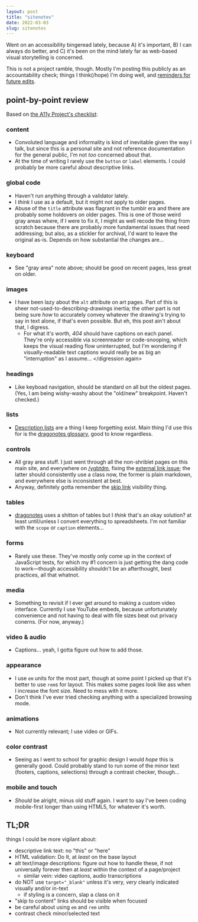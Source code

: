 ```yaml
---
layout: post
title: "sitenotes"
date: 2022-03-03
slug: sitenotes
---
```

Went on an accessibility bingeread lately, because A) it's important, B) I can always do better, and C) it's been on the mind lately far as web-based visual storytelling is concerned.

This is not a project ramble, though. Mostly I'm posting this publicly as an accountability check; things I think(/hope) I'm doing well, and [reminders for future edits]({{site.url}}/blog/sitenotes#tldr).<!--more-->

## point-by-point review
Based on [the A11y Project's checklist](https://www.a11yproject.com/checklist/):

### content
- Convoluted language and informality is kind of inevitable given the way I talk, but since this is a personal site and not reference documentation for the general public, I'm not *too* concerned about that.
- At the time of writing I rarely use the <code>button</code> or <code>label</code> elements. I could probably be more careful about descriptive links.

### global code
- Haven't run anything through a validator lately.
- I *think* I use <code><html lang="en"></code> as a default, but it might not apply to older pages.
- Abuse of the <code>title</code> attribute was flagrant in the tumblr era and there are probably some holdovers on older pages. This is one of those weird gray areas where, if I were to fix it, I might as well recode the thing from scratch because there are probably more fundamental issues that need addressing; but also, as a stickler for archival, I'd want to leave the original as-is. Depends on how substantial the changes are...

### keyboard
- See "gray area" note above; should be good on recent pages, less great on older.

### images
- I have been lazy about the <code>alt</code> attribute on art pages. Part of this is sheer not-used-to-describing-drawings inertia; the other part is not being sure *how* to accurately convey whatever the drawing's trying to say in text alone, if that's even possible. But eh, this post ain't about that, I digress.
	- For what it's worth, <i>404</i> should have captions on each panel. They're only accessible via screenreader or code-snooping, which keeps the visual reading flow uninterrupted, but I'm wondering if visually-readable text captions would really be as big an "interruption" as I assume... </digression again>

### headings
- Like keyboad navigation, should be standard on all but the oldest pages. (Yes, I am being wishy-washy about the "old/new" breakpoint. Haven't checked.)

### lists
- [Description lists](https://developer.mozilla.org/en-US/docs/Web/HTML/Element/dl) are a thing I keep forgetting exist. Main thing I'd use this for is the [dragonotes glossary](https://a-flyleaf.github.io/dragonotes/ref/glossary), good to know regardless.

### controls
- All gray area stuff. I just went through all the non-shriblet pages on this main site, and everywhere on [/ygbtdm](https://a-flyleaf.github.io/ygbtdm), fixing the [external link issue](https://codersblock.com/blog/external-links-new-tabs-and-accessibility/); the latter should consistently use a class now, the former is plain markdown, and everywhere else is inconsistent at best.
- Anyway, definitely gotta remember the [skip link](https://www.a11yproject.com/posts/skip-nav-links/) visibility thing.

### tables
- [dragonotes](https://a-flyleaf.github.io/dragonotes/) uses a shitton of tables but I *think* that's an okay solution? at least until/unless I convert everything to spreadsheets. I'm not familiar with the <code>scope</code> or <code>caption</code> elements...

### forms
- Rarely use these. They've mostly only come up in the context of JavaScript tests, for which my #1 concern is just getting the dang code to work—though accessibility shouldn't be an afterthought, best practices, all that whatnot.

### media
- Something to revisit if I ever get around to making a custom video interface. Currently I use YouTube embeds, because unfortunately convenience and not having to deal with file sizes beat out privacy conerns. (For now, anyway.)

### video & audio
- Captions... yeah, I gotta figure out how to add those.

### appearance
- I use <code>em</code> units for the most part, though at some point I picked up that it's better to use <code>rem</code>s for layout. This makes some pages look like ass when I increase the font size. Need to mess with it more.
- Don't think I've ever tried checking anything with a specialized browsing mode.

### animations
- Not currently relevant; I use video or GIFs.

### color contrast
- Seeing as I went to school for graphic design I would *hope* this is generally good. Could probably stand to run some of the minor text (footers, captions, selections) through a contrast checker, though...

### mobile and touch
- *Should* be alright, minus old stuff again. I want to say I've been coding mobile-first longer than using HTML5, for whatever it's worth.

## TL;DR
things I could be more vigilant about:
- descriptive link text: no "this" or "here"
- HTML validation: Do It, at *least* on the base layout
- alt text/image descriptions: figure out how to handle these, if not universally forever then at *least* within the context of a page/project
	- similar vein: video captions, audio transcriptions
- do <strong style="text-transform:uppercase; font-weight:normal">not</strong> use <code>target="_blank"</code> unless it's very, *very* clearly indicated visually and/or in-text
	- if styling is a concern, slap a class on it
- "skip to content" links should be visible when focused
- be careful about using <code>em</code> and <code>rem</code> units
- contrast check minor/selected text
